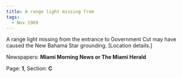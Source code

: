 ```yaml
---  
title: A range light missing from  
tags:  
  - Nov 1969  
---  
```

  
A range light missing from the entrance to Government Cut may have caused the New Bahama Star grounding. [Location details.]  
  
Newspapers: **Miami Morning News or The Miami Herald**  
  
Page: **1**, Section: **C** 
